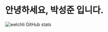 # 안녕하세요, 박성준 입니다.
![welchli GitHub stats](https://github-readme-stats.vercel.app/api?username=anuraghazra&theme=vue_icons=true)
